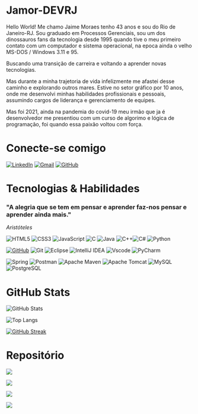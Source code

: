 # Jamor-DEVRJ
Hello World! Me chamo Jaime Moraes tenho 43 anos e sou do Rio de Janeiro-RJ. Sou graduado em Processos Gerenciais, sou um dos dinossauros fans da tecnologia desde 1995 quando tive o meu primeiro contato com um computador e sistema operacional, na epoca ainda o velho MS-DOS / Windows 3.11 e 95. 

Buscando uma transição de carreira e voltando a aprender novas tecnologias.

Mas durante a minha trajetoria de vida infelizmente me afastei desse caminho e explorando outros mares. Estive no setor gráfico por 10 anos, onde me desenvolvi minhas habilidades profissionais e pessoais, assumindo cargos de liderança e gerenciamento de equipes.

Mas foi 2021, ainda na pandemia do covid-19 meu irmão que ja é desenvolvedor me presentiou com um curso de algorimo e lógica de programação, foi quando essa paixão voltou com força.

# Conecte-se comigo
[![LinkedIn](https://img.shields.io/badge/LinkedIn-0077B5?style=for-the-badge&logo=linkedin&logoColor=white)](https://www.linkedin.com/in/jamor2022/)
[![Gmail](https://img.shields.io/badge/Gmail-333333?style=for-the-badge&logo=gmail&logoColor=red)](mailto:jamor.devbr@gmail.com)
[![GitHub](https://img.shields.io/badge/GitHub-100000?style=for-the-badge&logo=github&logoColor=white)](https://github.com/Jamor-devrj)


# Tecnologias & Habilidades
### **"A alegria que se tem em pensar e aprender faz-nos pensar e aprender ainda mais."** 
*Aristóteles*

![HTML5](https://img.shields.io/badge/HTML5-E34F26?style=for-the-badge&logo=html5&logoColor=white)
![CSS3](https://img.shields.io/badge/CSS3-1572B6?style=for-the-badge&logo=css3&logoColor=white)
![JavaScript](https://img.shields.io/badge/JavaScript-F7DF1E?style=for-the-badge&logo=javascript&logoColor=black)
![C](https://img.shields.io/badge/C-00599C?style=for-the-badge&logo=c&logoColor=white)
![Java](https://img.shields.io/badge/java-%23ED8B00.svg?style=for-the-badge&logo=openjdk&logoColor=white)
![C++](https://img.shields.io/badge/C%2B%2B-00599C?style=for-the-badge&logo=c%2B%2B&logoColor=white)![C#](https://img.shields.io/badge/C%23-239120?style=for-the-badge&logo=c-sharp&logoColor=white)
![Python](https://img.shields.io/badge/python-3670A0?style=for-the-badge&logo=python&logoColor=ffdd54)

[![GitHub](https://img.shields.io/badge/GitHub-100000?style=for-the-badge&logo=github&logoColor=white)](https://github.com/Jamor-devrj)
![Git](https://img.shields.io/badge/GIT-E44C30?style=for-the-badge&logo=git&logoColor=white) 
![Eclipse](https://img.shields.io/badge/Eclipse-darkblue.svg?style=for-the-badge&logo=Eclipse&logoColor=white)
![IntelliJ IDEA](https://img.shields.io/badge/IntelliJIDEA-orange.svg?style=for-the-badge&logo=intellij-idea&logoColor=white)
![Vscode](https://img.shields.io/badge/Vscode-007ACC?style=for-the-badge&logo=visual-studio-code&logoColor=white)
![PyCharm](https://img.shields.io/badge/pycharm-000?style=for-the-badge&logo=pycharm&logoColor=black&color=black&labelColor=green)


![Spring](https://img.shields.io/badge/spring-%236DB33F.svg?style=for-the-badge&logo=spring&logoColor=white)
![Postman](https://img.shields.io/badge/Postman-FF6C37?style=for-the-badge&logo=postman&logoColor=white)
![Apache Maven](https://img.shields.io/badge/Apache%20Maven-C71A36?style=for-the-badge&logo=Apache%20Maven&logoColor=white)
![Apache Tomcat](https://img.shields.io/badge/apache%20tomcat-%23F8DC75.svg?style=for-the-badge&logo=apache-tomcat&logoColor=black)
![MySQL](https://img.shields.io/badge/MySQL-blue?style=for-the-badge&logo=mysql&logoColor=black)
![PostgreSQL](https://img.shields.io/badge/PostgreSQL-fff?style=for-the-badge&logo=postgresql)


# GitHub Stats

![GitHub Stats](https://github-readme-stats.vercel.app/api?username=Jamor-devrj&theme=transparent&bg_color=000&border_color=30A3DC&show_icons=true&icon_color=30A3DC&title_color=E94D5F&text_color=FFF)

![Top Langs](https://github-readme-stats-git-masterrstaa-rickstaa.vercel.app/api/top-langs/?username=Jamor-devrj&layout=compact&bg_color=000&border_color=30A3DC&title_color=E94D5F&text_color=FFF)

[![GitHub Streak](https://streak-stats.demolab.com/?user=Jamor-devrj&theme=onedark&background=000&border=30A3DC&dates=white)](https://git.io/streak-stats)

# Repositório

<a href="https://github.com/Jamor-devrj/memory-game-dio"> <img align="center" src="https://github-readme-stats.vercel.app/api/pin/?username=Jamor-devrj&repo=memory-game-dio&&theme=dark" />
</a>

<a href="https://github.com/Jamor-devrj/chess-system-java"> <img align="center" src="https://github-readme-stats.vercel.app/api/pin/?username=Jamor-devrj&repo=chess-system-java&&theme=dark" />
</a>

<a href="https://github.com/Jamor-devrj/Desafio_Mod2_BootCampTQI"> <img align="center" src="https://github-readme-stats.vercel.app/api/pin/?username=Jamor-devrj&repo=Desafio_Mod2_BootCampTQI&&theme=dark" />
</a>

<a href="https://github.com/Jamor-devrj/dslist"> <img align="center" src="https://github-readme-stats.vercel.app/api/pin/?username=Jamor-devrj&repo=dslist&&theme=dark" />
</a>